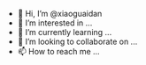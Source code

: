 - 👋 Hi, I’m @xiaoguaidan
- 👀 I’m interested in ...
- 🌱 I’m currently learning ...
- 💞️ I’m looking to collaborate on ...
- 📫 How to reach me ...

<!---
xiaoguaidan/xiaoguaidan is a ✨ special ✨ repository because its `README.md` (this file) appears on your GitHub profile.
You can click the Preview link to take a look at your changes.
--->
